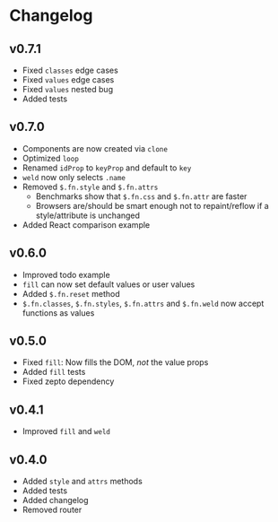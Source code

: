 # Changelog

## v0.7.1

- Fixed `classes` edge cases
- Fixed `values` edge cases
- Fixed `values` nested bug
- Added tests

## v0.7.0

- Components are now created via `clone`
- Optimized `loop`
- Renamed `idProp` to `keyProp` and default to `key`
- `weld` now only selects `.name`
- Removed `$.fn.style` and `$.fn.attrs`
	- Benchmarks show that `$.fn.css` and `$.fn.attr` are faster
	- Browsers are/should be smart enough not to repaint/reflow if a style/attribute is unchanged
- Added React comparison example

## v0.6.0

- Improved todo example
- `fill` can now set default values or user values
- Added `$.fn.reset` method
- `$.fn.classes`, `$.fn.styles`, `$.fn.attrs` and `$.fn.weld` now accept functions as values

## v0.5.0

- Fixed `fill`: Now fills the DOM, *not* the value props
- Added `fill` tests
- Fixed zepto dependency

## v0.4.1

- Improved `fill` and `weld`

## v0.4.0

- Added `style` and `attrs` methods
- Added tests
- Added changelog
- Removed router
